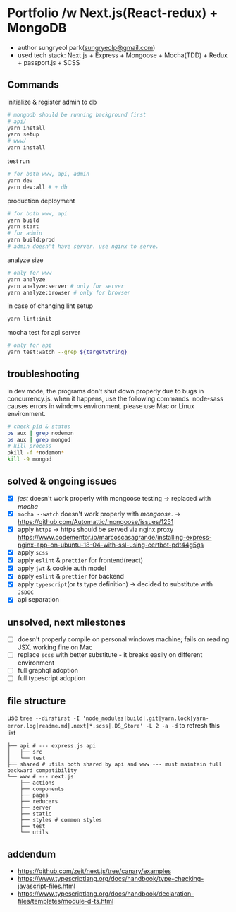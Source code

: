 # Portfolio /w Next.js(React-redux) + MongoDB
- author sungryeol park(sungryeolp@gmail.com)
- used tech stack: Next.js + Express + Mongoose + Mocha(TDD) + Redux + passport.js + SCSS

## Commands
initialize & register admin to db
```bash
# mongodb should be running background first
# api/
yarn install
yarn setup
# www/
yarn install
```
test run
```bash
# for both www, api, admin
yarn dev
yarn dev:all # + db
```
production deployment
```bash
# for both www, api
yarn build
yarn start
# for admin
yarn build:prod
# admin doesn't have server. use nginx to serve.
```
analyze size
```bash
# only for www
yarn analyze
yarn analyze:server # only for server
yarn analyze:browser # only for browser
```
in case of changing lint setup
```bash
yarn lint:init
```

mocha test for api server
```bash
# only for api
yarn test:watch --grep ${targetString}
```

## troubleshooting
in dev mode, the programs don't shut down properly due to bugs in concurrency.js.
when it happens, use the following commands.
node-sass causes errors in windows environment. please use Mac or Linux environment.
```bash
# check pid & status
ps aux | grep nodemon
ps aux | grep mongod
# kill process
pkill -f *nodemon*
kill -9 mongod
```

## solved & ongoing issues
 - [x] *jest* doesn't work properly with mongoose testing &rarr; replaced with *mocha*
 - [x] `mocha --watch` doesn't work properly with *mongoose*. &rarr;
    https://github.com/Automattic/mongoose/issues/1251
 - [x] apply `https` &rarr;
    https should be served via nginx proxy
    https://www.codementor.io/marcoscasagrande/installing-express-nginx-app-on-ubuntu-18-04-with-ssl-using-certbot-pdt44g5gs
 - [x] apply `scss`
 - [x] apply `eslint` & `prettier` for frontend(react)
 - [x] apply `jwt` & cookie auth model
 - [x] apply `eslint` & `prettier` for backend
 - [x] apply `typescript`(or ts type definition) &rarr; decided to substitute with `JSDOC`
 - [x] api separation

## unsolved, next milestones
 - [ ] doesn't properly compile on personal windows machine; fails on reading JSX. working fine on Mac
 - [ ] replace `scss` with better substitute - it breaks easily on different environment
 - [ ] full graphql adoption
 - [ ] full typescript adoption

## file structure
use `tree --dirsfirst -I 'node_modules|build|.git|yarn.lock|yarn-error.log|readme.md|.next|*.scss|.DS_Store' -L 2 -a -d` to refresh this list
```.
├── api # --- express.js api
│   ├── src
│   └── test
├── shared # utils both shared by api and www --- must maintain full backward compatibility
└── www # --- next.js
    ├── actions
    ├── components
    ├── pages
    ├── reducers
    ├── server
    ├── static
    ├── styles # common styles
    ├── test
    └── utils
```

## addendum
 - https://github.com/zeit/next.js/tree/canary/examples
 - https://www.typescriptlang.org/docs/handbook/type-checking-javascript-files.html
 - https://www.typescriptlang.org/docs/handbook/declaration-files/templates/module-d-ts.html